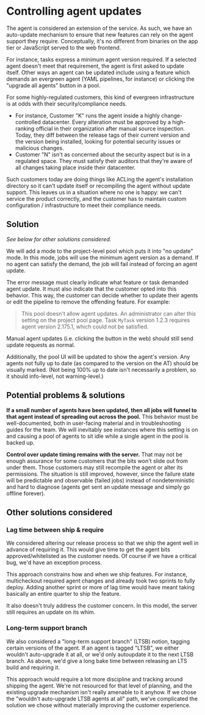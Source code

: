 # Controlling agent updates

The agent is considered an extension of the service.
As such, we have an auto-update mechanism to ensure that new features can rely on the agent support they require.
Conceptually, it's no different from binaries on the app tier or JavaScript served to the web frontend.

For instance, tasks express a minimum agent version required.
If a selected agent doesn't meet that requirement, the agent is first asked to update itself.
Other ways an agent can be updated include using a feature which demands an evergreen agent (YAML pipelines, for instance) or clicking the "upgrade all agents" button in a pool.

For some highly-regulated customers, this kind of evergreen infrastructure is at odds with their security/compliance needs.
- For instance, Customer "K" runs the agent inside a highly change-controlled datacenter.
Every alteration must be approved by a high-ranking official in their organization after manual source inspection.
Today, they diff between the release tags of their current version and the version being installed, looking for potential security issues or malicious changes.
- Customer "N" isn't as concerned about the security aspect but is in a regulated space.
They must satisfy their auditors that they're aware of all changes taking place inside their datacenter.

Such customers today are doing things like ACLing the agent's installation directory so it can't update itself or recompiling the agent without update support.
This leaves us in a situation where no one is happy:
we can't service the product correctly, and the customer has to maintain custom configuration / infrastructure to meet their compliance needs.

## Solution

_See below for other solutions considered._

We will add a mode to the project-level pool which puts it into "no update" mode.
In this mode, jobs will use the minimum agent version as a demand.
If no agent can satisfy the demand, the job will fail instead of forcing an agent update.

The error message must clearly indicate what feature or task demanded agent update.
It must also indicate that the customer opted into this behavior.
This way, the customer can decide whether to update their agents or edit the pipeline to remove the offending feature.
For example:
> This pool doesn't allow agent updates.
> An administrator can alter this setting on the project pool page.
> Task `MyTask` version 1.2.3 requires agent version 2.175.1, which could not be satisfied.

Manual agent updates (i.e. clicking the button in the web) should still send update requests as normal.

Additionally, the pool UI will be updated to show the agent's version.
Any agents not fully up to date (as compared to the version on the AT) should be visually marked.
(Not being 100% up to date isn't necessarily a problem, so it should info-level, not warning-level.)

## Potential problems & solutions

**If a small number of agents have been updated, then all jobs will funnel to that agent instead of spreading out across the pool.**
This behavior must be well-documented, both in user-facing material and in troubleshooting guides for the team.
We will inevitably see instances where this setting is on and causing a pool of agents to sit idle while a single agent in the pool is backed up.

**Control over update timing remains with the server.**
That may not be enough assurance for some customers that the bits won't slide out from under them.
Those customers may still recompile the agent or alter its permissions.
The situation is still improved, however, since the failure state will be predictable and observable (failed jobs) instead of nondeterministic and hard to diagnose (agents get sent an update message and simply go offline forever).

## Other solutions considered

### Lag time between ship & require
We considered altering our release process so that we ship the agent well in advance of requiring it.
This would give time to get the agent bits approved/whitelisted as the customer needs.
Of course if we have a critical bug, we'd have an exception process.

This approach constrains how and when we ship features.
For instance, multicheckout required agent changes and already took two sprints to fully deploy.
Adding another sprint or more of lag time would have meant taking basically an entire quarter to ship the feature.

It also doesn't truly address the customer concern.
In this model, the server still requires an update on its whim.

### Long-term support branch
We also considered a "long-term support branch" (LTSB) notion, tagging certain versions of the agent.
If an agent is tagged "LTSB", we either wouldn't auto-upgrade it at all, or we'd only autoupdate it to the next LTSB branch.
As above, we'd give a long bake time between releasing an LTS build and requiring it.

This approach would require a lot more discipline and tracking around shipping the agent.
We're not resourced for that level of planning, and the existing upgrade mechanism isn't really amenable to it anyhow.
If we chose the "wouldn't auto-upgrade LTSB agents at all" path, we've complicated the solution we chose without materially improving the customer experience.
